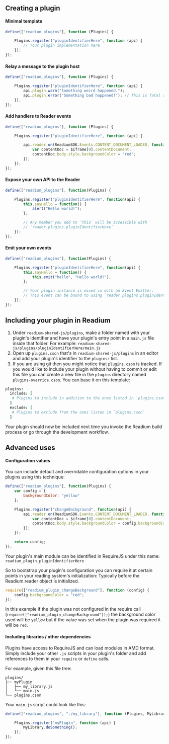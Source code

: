 ## Creating a plugin

#### Minimal template
```js
define(["readium_plugins"], function (Plugins) {

    Plugins.register("pluginIdentifierHere", function (api) {
        // Your plugin implementation here
    });
});
```

#### Relay a message to the plugin host
```js
define(["readium_plugins"], function (Plugins) {

    Plugins.register("pluginIdentifierHere", function (api) {
        api.plugin.warn("Something weird happened.");
        api.plugin.error("Something bad happened!"); // This is fatal and will cause an exception
    });
});
```

#### Add handlers to Reader events
```js
define(["readium_plugins"], function (Plugins) {

    Plugins.register("pluginIdentifierHere", function (api) {

        api.reader.on(ReadiumSDK.Events.CONTENT_DOCUMENT_LOADED, function ($iframe, spineItem) {
            var contentDoc = $iframe[0].contentDocument;
            contentDoc.body.style.backgroundColor = "red";
        });
    });
});
```

#### Expose your own API to the Reader
```js
define(["readium_plugins"], function(Plugins) {

    Plugins.register("pluginIdentifierHere", function(api) {
        this.sayHello = function() {
            alert("Hello world!");
        };

        // Any member you add to `this` will be accessible with
        // `reader.plugins.pluginIdentifierHere`
    });
});
```

#### Emit your own events
```js
define(["readium_plugins"], function(Plugins) {

    Plugins.register("pluginIdentifierHere", function(api) {
        this.sayHello = function() {
            this.emit("hello", "Hello world!");
        };

        // Your plugin instance is mixed in with an Event Emitter.
        // This event can be bound to using `reader.plugins.pluginIdentifierHere.on(...)`
    });
});
```

## Including your plugin in Readium

1. Under `readium-shared-js/plugins`, make a folder named with your plugin's identifier and have your plugin's entry point in a `main.js` file inside that folder. For example: `readium-shared-js/plugins/pluginIdentifierHere/main.js`
2. Open up `plugins.cson` that's in `readium-shared-js/plugins` in an editor and add your plugin's identifier to the `plugins:` list.
3. If you are using git then you might notice that `plugins.cson` is tracked. If you would like to include your plugin without having to commit or edit this file you can create a new file in the `plugins` directory named `plugins-override.cson`. You can base it on this template:

```coffee
plugins:
  include: [
   # Plugins to include in addition to the ones listed in `plugins.cson`
  ]
  exclude: [
   # Plugins to exclude from the ones listen in `plugins.cson`
  ]

```

Your plugin should now be included next time you invoke the Readium build process or go through the development workflow.


## Advanced uses

#### Configuration values
You can include default and overridable configuration options in your plugins using this technique:
```js
define(["readium_plugins"], function(Plugins) {
    var config = {
        backgroundColor: "yellow"
    };

    Plugins.register("changeBackground", function(api) {
        api.reader.on(ReadiumSDK.Events.CONTENT_DOCUMENT_LOADED, function($iframe, spineItem) {
            var contentDoc = $iframe[0].contentDocument;
            contentDoc.body.style.backgroundColor = config.backgroundColor;
        });
    });

    return config;
});
```

Your plugin's main module can be identified in RequireJS under this name:
`readium_plugin_pluginIdentifierHere`

So to bootstrap your plugin's configuration you can require it at certain points in your reading system's initialization:
Typically before the Readium.reader object is initialized.
```js
require(["readium_plugin_changeBackground"], function (config) {
    config.backgroundColor = "red";
});
```

In this example if the plugin was not configured in the require call (`require(["readium_plugin_changeBackground"]);`) the background color used will be `yellow` but if the value was set when the plugin was required it will be `red`.

#### Including libraries / other dependencies

Plugins have access to RequireJS and can load modules in AMD format.
Simply include your other `.js` scripts in your plugin's folder and add references to them in your `require` or `define` calls.

For example,
given this file tree:
```
plugins/
├── myPlugin
│   ├── my_library.js
│   └── main.js
└── plugins.cson
```

Your `main.js` script could look like this:
```js
define(["readium_plugins", "./my_library"], function (Plugins, MyLibrary) {

    Plugins.register("myPlugin", function (api) {
        MyLibrary.doSomething();
    });
});
```
